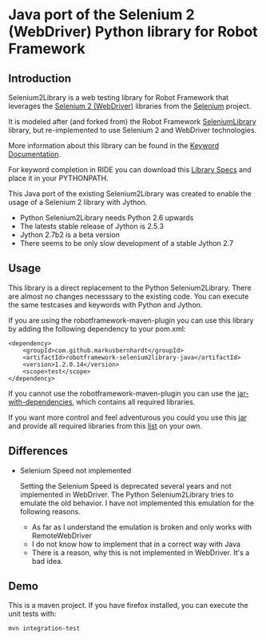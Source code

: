 Java port of the Selenium 2 (WebDriver) Python library for Robot Framework
==========================================================================

Introduction
------------

Selenium2Library is a web testing library for Robot Framework that leverages
the [Selenium 2 (WebDriver)](http://docs.seleniumhq.org/docs/03_webdriver.jsp)
libraries from the [Selenium](http://docs.seleniumhq.org) project.

It is modeled after (and forked from) the Robot Framework
[SeleniumLibrary](http://code.google.com/p/robotframework-seleniumlibrary/)
library, but re-implemented to use Selenium 2 and WebDriver technologies.

More information about this library can be found in the
[Keyword Documentation](http://search.maven.org/remotecontent?filepath=com/github/markusbernhardt/robotframework-selenium2library-java/1.2.0.14/robotframework-selenium2library-java-1.2.0.14-libdoc.html).

For keyword completion in RIDE you can download this
[Library Specs](http://search.maven.org/remotecontent?filepath=com/github/markusbernhardt/robotframework-selenium2library-java/1.2.0.14/robotframework-selenium2library-java-1.2.0.14-libdoc.xml)
and place it in your PYTHONPATH.

This Java port of the existing Selenium2Library was created to enable
the usage of a Selenium 2 library with Jython.
* Python Selenium2Library needs Python 2.6 upwards
* The latests stable release of Jython is 2.5.3
* Jython 2.7b2 is a beta version
* There seems to be only slow development of a stable Jython 2.7

Usage
-----

This library is a direct replacement to the Python Selenium2Library.
There are almost no changes necesssary to the existing code. You 
can execute the same testcases and keywords with Python and Jython.

If you are using the robotframework-maven-plugin you can
use this library by adding the following dependency to 
your pom.xml:

    <dependency>
        <groupId>com.github.markusbernhardt</groupId>
        <artifactId>robotframework-selenium2library-java</artifactId>
        <version>1.2.0.14</version>
        <scope>test</scope>
    </dependency>

If you cannot use the robotframework-maven-plugin you can use the
[jar-with-dependencies](http://search.maven.org/remotecontent?filepath=com/github/markusbernhardt/robotframework-selenium2library-java/1.2.0.14/robotframework-selenium2library-java-1.2.0.14-jar-with-dependencies.jar),
which contains all required libraries.

If you want more control and feel adventurous you could you use this
[jar](http://search.maven.org/remotecontent?filepath=com/github/markusbernhardt/robotframework-selenium2library-java/1.2.0.14/robotframework-selenium2library-java-1.2.0.14.jar)
and provide all required libraries from this [list](DEPENDENCIES.md) on your own.

Differences
-----------

* Selenium Speed not implemented

  Setting the Selenium Speed is deprecated several years and not
  implemented in WebDriver. The Python Selenium2Library tries to
  emulate the old behavior. I have not implemented this emulation
  for the following reasons.
  
  * As far as I understand the emulation is broken and only works
    with RemoteWebDriver
  * I do not know how to implement that in a correct way with Java 
  * There is a reason, why this is not implemented in WebDriver.
    It's a bad idea.

Demo
----

This is a maven project. If you have firefox installed,
you can execute the unit tests with:

    mvn integration-test
